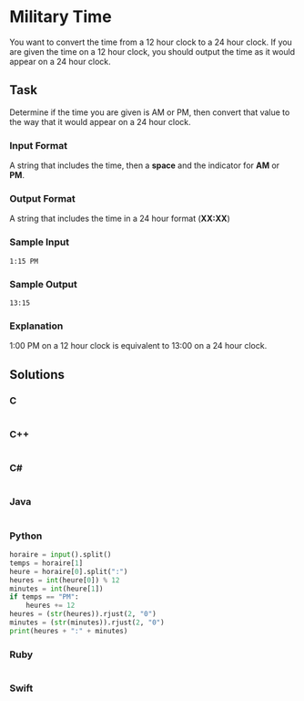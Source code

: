 # Military Time
You want to convert the time from a 12 hour clock to a 24 hour clock. If you are given the time on a 12 hour clock, you should output the time as it would appear on a 24 hour clock.
## Task
Determine if the time you are given is AM or PM, then convert that value to the way that it would appear on a 24 hour clock.
### Input Format
A string that includes the time, then a **space** and the indicator for **AM** or **PM**.
### Output Format
A string that includes the time in a 24 hour format (**XX:XX**)
### Sample Input
```
1:15 PM
```
### Sample Output
```
13:15
```
### Explanation
1:00 PM on a 12 hour clock is equivalent to 13:00 on a 24 hour clock.
## Solutions
### C
```c
```
### C++
```cpp
```
### C#
```cs
```
### Java
```java
```
### Python
```python
horaire = input().split()
temps = horaire[1]
heure = horaire[0].split(":")
heures = int(heure[0]) % 12
minutes = int(heure[1])
if temps == "PM":
    heures += 12
heures = (str(heures)).rjust(2, "0")
minutes = (str(minutes)).rjust(2, "0")
print(heures + ":" + minutes)
```
### Ruby
```ruby
```
### Swift
```swift
```